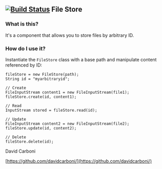 [![Build Status](https://travis-ci.org/davidcarboni/file-store.png?branch=master)](https://travis-ci.org/davidcarboni/file-store)
File Store
--------


### What is this?

It's a component that allows you to store files by arbitrary ID.


### How do I use it?

Instantiate the `FileStore` class with a base path and manipulate content referenced by ID:

    fileStore = new FileStore(path);
    String id = "myarbitraryid";
    
    // Create
    FileInputStream content1 = new FileInputStream(file1);
    fileStore.create(id, content1);
    
    // Read
    InputStream stored = fileStore.read(id);
    
    // Update
    FileInputStream content2 = new FileInputStream(file2);
    fileStore.update(id, content2);
    
    // Delete
    fileStore.delete(id);

David Carboni

[https://github.com/davidcarboni/](https://github.com/davidcarboni/)
